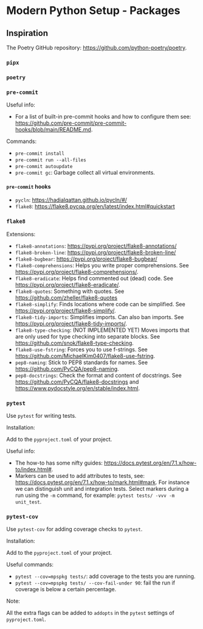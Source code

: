# Modern Python Setup - Packages

## Inspiration

The Poetry GitHub repository: https://github.com/python-poetry/poetry.

### `pipx`

### `poetry`

### `pre-commit`

Useful info:

- For a list of built-in pre-commit hooks and how to configure them see: https://github.com/pre-commit/pre-commit-hooks/blob/main/README.md.

Commands:

- `pre-commit install`
- `pre-commit run --all-files`
- `pre-commit autoupdate`
- `pre-commit gc`: Garbage collect all virtual environments.

#### `pre-commit` hooks

- `pycln`: https://hadialqattan.github.io/pycln/#/
- `flake8`: https://flake8.pycqa.org/en/latest/index.html#quickstart

### `flake8`

Extensions:

- `flake8-annotations`: https://pypi.org/project/flake8-annotations/
- `flake8-broken-line`: https://pypi.org/project/flake8-broken-line/
- `flake8-bugbear`: https://pypi.org/project/flake8-bugbear/
- `flake8-comprehensions`: Helps you write proper comprehensions. See https://pypi.org/project/flake8-comprehensions/.
- `flake8-eradicate`: Helps find commented out (dead) code. See https://pypi.org/project/flake8-eradicate/.
- `flake8-quotes`: Something with quotes. See https://github.com/zheller/flake8-quotes
- `flake8-simplify`: Finds locations where code can be simplified. See https://pypi.org/project/flake8-simplify/.
- `flake8-tidy-imports`: Simplifies imports. Can also ban imports. See https://pypi.org/project/flake8-tidy-imports/.
- `flake8-type-checking`: (NOT IMPLEMENTED YET) Moves imports that are only used for type checking into separate blocks. See https://github.com/snok/flake8-type-checking.
- `flake8-use-fstring`: Forces you to use f-strings. See https://github.com/MichaelKim0407/flake8-use-fstring.
- `pep8-naming`: Stick to PEP8 standards for names. See https://github.com/PyCQA/pep8-naming.
- `pep8-docstrings`: Check the format and content of docstrings. See https://github.com/PyCQA/flake8-docstrings and https://www.pydocstyle.org/en/stable/index.html.


### `pytest`

Use `pytest` for writing tests.

Installation:

Add to the `pyproject.toml` of your project.

Useful info:

- The how-to has some nifty guides: https://docs.pytest.org/en/7.1.x/how-to/index.html#.
- Markers can be used to add attributes to tests, see: https://docs.pytest.org/en/7.1.x/how-to/mark.html#mark.
For instance we can distinguish unit and integration tests.
Select markers during a run using the `-m` command, for example: `pytest tests/ -vvv -m unit_test`.

### `pytest-cov`

Use `pytest-cov` for adding coverage checks to `pytest`.

Installation:

Add to the `pyproject.toml` of your project.

Useful commands:

- `pytest --cov=mpspkg tests/`: add coverage to the tests you are running.
- `pytest --cov=mpspkg tests/ --cov-fail-under 90`: fail the run if coverage is below a certain percentage.

Note:

All the extra flags can be added to `addopts` in the `pytest` settings of `pyproject.toml`.
